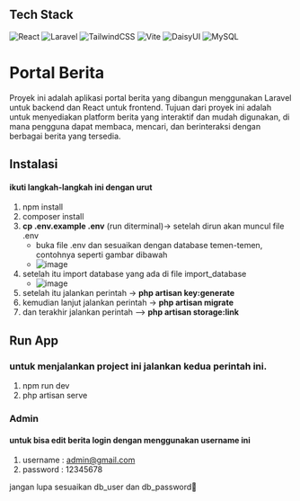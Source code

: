 ## Tech Stack
![React](https://img.shields.io/badge/react-%2320232a.svg?style=for-the-badge&logo=react&logoColor=%2361DAFB) ![Laravel](https://img.shields.io/badge/laravel-%23FF2D20.svg?style=for-the-badge&logo=laravel&logoColor=white) ![TailwindCSS](https://img.shields.io/badge/tailwindcss-%2338B2AC.svg?style=for-the-badge&logo=tailwind-css&logoColor=white) ![Vite](https://img.shields.io/badge/vite-%23646CFF.svg?style=for-the-badge&logo=vite&logoColor=white) ![DaisyUI](https://img.shields.io/badge/daisyui-5A0EF8?style=for-the-badge&logo=daisyui&logoColor=white) ![MySQL](https://img.shields.io/badge/mysql-4479A1.svg?style=for-the-badge&logo=mysql&logoColor=white)

# Portal Berita

Proyek ini adalah aplikasi portal berita yang dibangun menggunakan Laravel untuk backend dan React untuk frontend. Tujuan dari proyek ini adalah untuk menyediakan platform berita yang interaktif dan mudah digunakan, di mana pengguna dapat membaca, mencari, dan berinteraksi dengan berbagai berita yang tersedia.

## Instalasi
#### ikuti langkah-langkah ini dengan urut
1. npm install
2. composer install
3. <b>cp .env.example .env</b> (run diterminal)-> setelah dirun akan muncul file .env
   - buka file .env dan sesuaikan dengan database temen-temen, contohnya seperti gambar dibawah
   -  ![image](https://github.com/user-attachments/assets/60525c94-c41e-4ded-88dc-71472007cd11)
4. setelah itu import database yang ada di file import_database
   - ![image](https://github.com/user-attachments/assets/06060adf-38f6-4b88-a7fc-33e1a721c056)
5. setelah itu jalankan perintah -> <b>php artisan key:generate</b>
6. kemudian lanjut jalankan perintah -> <b>php artisan migrate</b>
7. dan terakhir jalankan perintah --> <b>php artisan storage:link</b>

## Run App
### untuk menjalankan project ini jalankan kedua perintah ini.
1. npm run dev
2. php artisan serve

### Admin
#### untuk bisa edit berita login dengan menggunakan username ini
1. username : admin@gmail.com
2. password : 12345678

jangan lupa sesuaikan db_user dan db_password🙂
